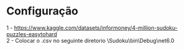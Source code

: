 # Configuração
1 - https://www.kaggle.com/datasets/informoney/4-million-sudoku-puzzles-easytohard
<br>
2 - Colocar o .csv no seguinte diretorio \Sudoku\bin\Debug\net6.0

